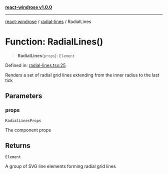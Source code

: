 [**react-windrose v1.0.0**](../../README.md)

***

[react-windrose](../../README.md) / [radial-lines](../README.md) / RadialLines

# Function: RadialLines()

> **RadialLines**(`props`): `Element`

Defined in: [radial-lines.tsx:25](https://github.com/JulesBlm/react-windrose/blob/4c90b4c4e20ea2808adde010911e8780345b3f2c/src/radial-lines.tsx#L25)

Renders a set of radial grid lines extending from the inner radius to the last tick

## Parameters

### props

`RadialLinesProps`

The component props

## Returns

`Element`

A group of SVG line elements forming radial grid lines
